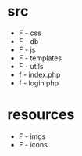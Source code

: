 # src
 - F - css
 - F - db
 - F - js
 - F - templates
 - F - utils
 - f - index.php
 - f - login.php

# resources
 - F - imgs
 - F - icons
 